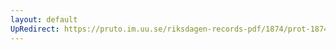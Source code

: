```yaml
---
layout: default
UpRedirect: https://pruto.im.uu.se/riksdagen-records-pdf/1874/prot-1874--fk--129/prot-1874--fk--129_003.pdf
---
```

